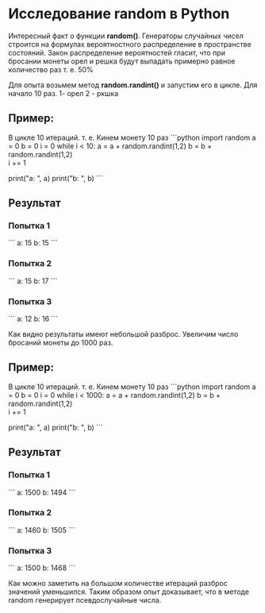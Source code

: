 # Исследование random в Python

Интересный факт о функции **random()**. Генераторы случайных чисел строится на формулах вероятностного распределение в пространстве состояний. 
Закон распределение вероятностей гласит, что при бросании монеты орел и решка будут выпадать примерно равное количество раз т. е. 50%

Для опыта возьмем метод **random.randint()** и запустим его в цикле. Для начало 10 раз.
1- орел
2 - ркшка

## Пример:
В цикле 10 итераций. т. е. Кинем монету 10 раз
\```python
import random
a = 0 
b = 0 
i = 0
while i < 10:
    a = a + random.randint(1,2) 
    b = b + random.randint(1,2)     
    i += 1

print("a: ", a)
print("b: ", b)
\```

## Результат

### Попытка 1
\```
a:  15
b:  15
\```
### Попытка 2
\```
a:  15
b:  17
\```
### Попытка 3
\```
a:  12
b:  16
\```

Как видно результаты имеют небольшой разброс. Увеличим число бросаний монеты до 1000 раз.

## Пример:
В цикле 10 итераций. т. е. Кинем монету 10 раз
\```python
import random
a = 0 
b = 0 
i = 0
while i < 1000:
    a = a + random.randint(1,2) 
    b = b + random.randint(1,2)     
    i += 1

print("a: ", a)
print("b: ", b)
\```

## Результат

### Попытка 1
\```
a:  1500
b:  1494
\```
### Попытка 2
\```
a:  1460
b:  1505
\```
### Попытка 3
\```
a:  1500
b:  1468
\```

Как можно заметить на большом количестве итераций разброс значений уменьшился. Таким образом опыт доказывает, что в методе random генерирует псевдослучайные числа.
